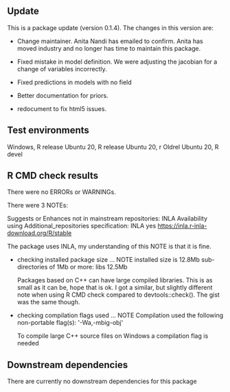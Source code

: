 ## Update
This is a package update (version 0.1.4). The changes in this version are:

* Change maintainer. Anita Nandi has emailed to confirm. Anita has moved industry and no longer has time to maintain this package.

* Fixed mistake in model definition. We were adjusting the jacobian for a change of variables incorrectly.

* Fixed predictions in models with no field

* Better documentation for priors.

* redocument to fix html5 issues.



## Test environments
Windows, R release
Ubuntu 20, R release
Ubuntu 20, r Oldrel
Ubuntu 20, R devel


## R CMD check results
There were no ERRORs or WARNINGs. 

There were 3 NOTEs:


  Suggests or Enhances not in mainstream repositories:
    INLA
  Availability using Additional_repositories specification:
    INLA   yes   https://inla.r-inla-download.org/R/stable

  The package uses INLA, my understanding of this NOTE is that it is fine.

* checking installed package size ... NOTE
    installed size is 12.8Mb
    sub-directories of 1Mb or more:
      libs  12.5Mb

  Packages based on C++ can have large compiled libraries. This is as small as it can be, hope that is ok. I got a similar, but slightly different note when using R CMD check compared to devtools::check(). The gist was the same though.

* checking compilation flags used ... NOTE
  Compilation used the following non-portable flag(s):
    '-Wa,-mbig-obj'
    
  To compile large C++ source files on Windows a compilation flag is needed



## Downstream dependencies
There are currently no downstream dependencies for this package
